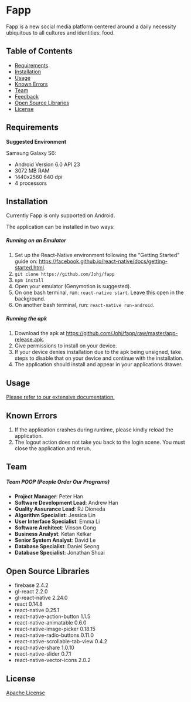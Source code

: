 # Fapp
Fapp is a new social media platform centered around a daily necessity ubiquitous to all cultures and identities: food.

## Table of Contents
 - [Requirements](#requirements)
 - [Installation](#installation)
 - [Usage](#usage)
 - [Known Errors](#known-errors)
 - [Team](#team)
 - [Feedback](#feedback)
 - [Open Source Libraries](#open-source-libraries)
 - [License](#license)

## Requirements
**Suggested Environment**

Samsung Galaxy S6:
 - Android Version 6.0 API 23
 - 3072 MB RAM
 - 1440x2560 640 dpi
 - 4 processors

## Installation
Currently Fapp is only supported on Android.

The application can be installed in two ways:

##### Running on an Emulator
1. Set up the React-Native environment following the "Getting Started" guide on: https://facebook.github.io/react-native/docs/getting-started.html.
2. `git clone https://github.com/Johj/fapp`
3. `npm install`
4. Open your emulator (Genymotion is suggested).
5. On one bash terminal, run: `react-native start`. Leave this open in the background.
6. On another bash terminal, run: `react-native run-android`.

##### Running the apk
1. Download the apk at https://github.com/Johj/fapp/raw/master/app-release.apk.
2. Give permissions to install on your device.
3. If your device denies installation due to the apk being unsigned, take steps to disable that on your device and continue with the installation.
4. The application should install and appear in your applications drawer.

## Usage
[Please refer to our extensive documentation.](https://github.com/Johj/fapp/tree/master/artifacts)

## Known Errors
1. If the application crashes during runtime, please kindly reload the application.
2. The logout action does not take you back to the login scene. You must close the application and rerun.

## Team

##### Team POOP (People Order Our Programs)
 - **Project Manager**: Peter Han
 - **Software Development Lead**: Andrew Han
 - **Quality Assurance Lead**: RJ Dioneda
 - **Algorithm Specialist**: Jessica Lin
 - **User Interface Specialist**: Emma Li
 - **Software Architect**: Vinson Gong
 - **Business Analyst**: Ketan Kelkar
 - **Senior System Analyst**: David Le
 - **Database Specialist**: Daniel Seong
 - **Database Specialist**: Jonathan Shuai

## Open Source Libraries
 - firebase 2.4.2
 - gl-react 2.2.0
 - gl-react-native 2.24.0
 - react 0.14.8
 - react-native 0.25.1
 - react-native-action-button 1.1.5
 - react-native-animatable 0.6.0
 - react-native-image-picker 0.18.15
 - react-native-radio-buttons 0.11.0
 - react-native-scrollable-tab-view 0.4.2
 - react-native-share 1.0.10
 - react-native-slider 0.7.1
 - react-native-vector-icons 2.0.2

## License
[Apache License](https://raw.githubusercontent.com/Johj/fapp/master/LICENSE)
